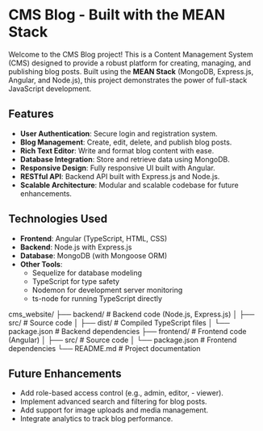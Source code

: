# CMS Blog - Built with the MEAN Stack

Welcome to the CMS Blog project! This is a Content Management System (CMS) designed to provide a robust platform for creating, managing, and publishing blog posts. Built using the **MEAN Stack** (MongoDB, Express.js, Angular, and Node.js), this project demonstrates the power of full-stack JavaScript development.

## Features

- **User Authentication**: Secure login and registration system.
- **Blog Management**: Create, edit, delete, and publish blog posts.
- **Rich Text Editor**: Write and format blog content with ease.
- **Database Integration**: Store and retrieve data using MongoDB.
- **Responsive Design**: Fully responsive UI built with Angular.
- **RESTful API**: Backend API built with Express.js and Node.js.
- **Scalable Architecture**: Modular and scalable codebase for future enhancements.

## Technologies Used

- **Frontend**: Angular (TypeScript, HTML, CSS)
- **Backend**: Node.js with Express.js
- **Database**: MongoDB (with Mongoose ORM)
- **Other Tools**:
  - Sequelize for database modeling
  - TypeScript for type safety
  - Nodemon for development server monitoring
  - ts-node for running TypeScript directly

cms_website/
├── backend/          # Backend code (Node.js, Express.js)
│   ├── src/          # Source code
│   ├── dist/         # Compiled TypeScript files
│   └── package.json  # Backend dependencies
├── frontend/         # Frontend code (Angular)
│   ├── src/          # Source code
│   └── package.json  # Frontend dependencies
└── README.md         # Project documentation


## Future Enhancements
- Add role-based access control (e.g., admin, editor, - viewer).
- Implement advanced search and filtering for blog posts.
- Add support for image uploads and media management.
- Integrate analytics to track blog performance.